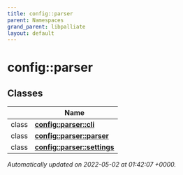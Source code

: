 ```yaml
---
title: config::parser
parent: Namespaces
grand_parent: libpalliate
layout: default
---
```


# config::parser



## Classes

|                | Name           |
| -------------- | -------------- |
| class | **[config::parser::cli](/libpalliate/generated/Classes/classconfig_1_1parser_1_1cli)**  |
| class | **[config::parser::parser](/libpalliate/generated/Classes/classconfig_1_1parser_1_1parser)**  |
| class | **[config::parser::settings](/libpalliate/generated/Classes/classconfig_1_1parser_1_1settings)**  |







_Automatically updated on 2022-05-02 at 01:42:07 +0000._